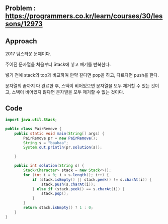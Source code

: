 ## Problem : https://programmers.co.kr/learn/courses/30/lessons/12973

## Approach

2017 팀스타운 문제이다.

주어진 문자열을 처음부터 Stack에 넣고 빼기를 반복한다.

넣기 전에 stack의 top과 비교하여 만약 같다면 pop을 하고, 다르다면 push를 한다.

문자열의 끝까지 다 완료한 후, 스택이 비어있으면 문자열을 모두 제거할 수 있는 것이고,
스택이 비어있지 않다면 문자열을 모두 제거할 수 없는 것이다.

## Code

```java
import java.util.Stack;

public class PairRemove {
    public static void main(String[] args) {
        PairRemove pr = new PairRemove();
        String s = "baabaa";
        System.out.println(pr.solution(s));

    }

    public int solution(String s) {
        Stack<Character> stack = new Stack<>();
        for (int i = 0; i < s.length(); i++) {
            if (stack.isEmpty() || stack.peek() != s.charAt(i)) {
                stack.push(s.charAt(i));
            } else if (stack.peek() == s.charAt(i)) {
                stack.pop();
            }
        }
        return stack.isEmpty() ? 1 : 0;
    }
}

```

